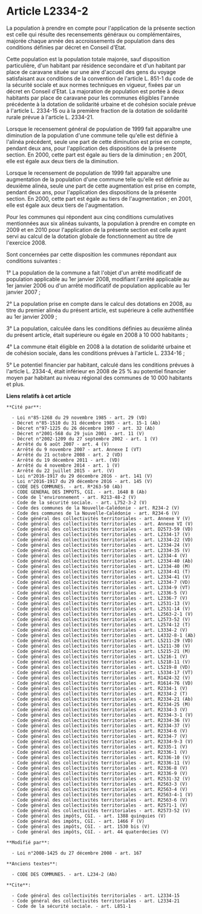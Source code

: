 # Article L2334-2

La population à prendre en compte pour l'application de la présente section est celle qui résulte des recensements généraux
ou complémentaires, majorée chaque année des accroissements de population dans des conditions définies par décret en Conseil
d'Etat. 

Cette population est la population totale majorée, sauf disposition particulière, d'un habitant par résidence secondaire et
d'un habitant par place de caravane située sur une aire d'accueil des gens du voyage satisfaisant aux conditions de la
convention de l'article L. 851-1 du code de la sécurité sociale et aux normes techniques en vigueur, fixées par un décret en
Conseil d'Etat. La majoration de population est portée à deux habitants par place de caravane pour les communes éligibles
l'année précédente à la dotation de solidarité urbaine et de cohésion sociale prévue à l'article L. 2334-15 ou à la première
fraction de la dotation de solidarité rurale prévue à l'article L. 2334-21. 

Lorsque le recensement général de population de 1999 fait apparaître une diminution de la population d'une commune telle
qu'elle est définie à l'alinéa précédent, seule une part de cette diminution est prise en compte, pendant deux ans, pour
l'application des dispositions de la présente section. En 2000, cette part est égale au tiers de la diminution ; en 2001,
elle est égale aux deux tiers de la diminution. 

Lorsque le recensement de population de 1999 fait apparaître une augmentation de la population d'une commune telle qu'elle
est définie au deuxième alinéa, seule une part de cette augmentation est prise en compte, pendant deux ans, pour
l'application des dispositions de la présente section. En 2000, cette part est égale au tiers de l'augmentation ; en 2001,
elle est égale aux deux tiers de l'augmentation.

Pour les  communes qui répondent aux cinq conditions cumulatives mentionnées aux six  alinéas suivants, la population à
prendre en compte en 2009 et en 2010 pour  l'application de la présente section est celle ayant servi au calcul de la
dotation globale de fonctionnement au titre de l'exercice 2008.

Sont concernées par cette disposition les communes répondant aux  conditions suivantes :

1° La population de la commune a fait  l'objet d'un arrêté modificatif de population applicable au 1er janvier 2008,
modifiant l'arrêté applicable au 1er janvier 2006 ou d'un arrêté modificatif de  population applicable au 1er janvier 2007 ;

2° La population  prise en compte dans le calcul des dotations en 2008, au titre du premier alinéa  du présent article, est
supérieure à celle authentifiée au 1er janvier 2009  ;

3° La population, calculée dans les conditions définies au  deuxième alinéa du présent article, était supérieure ou égale en
2008 à 10 000  habitants ;

4° La commune était éligible en 2008 à la  dotation de solidarité urbaine et de cohésion sociale, dans les conditions
prévues à l'article L. 2334-16 ;

5° Le potentiel financier  par habitant, calculé dans les conditions prévues à l'article L. 2334-4, était  inférieur en 2008
de 25 % au potentiel financier moyen par habitant au niveau  régional des communes de 10 000 habitants et plus.

**Liens relatifs à cet article**

	**Cité par**:

	  - Loi n°85-1268 du 29 novembre 1985 - art. 29 (VD)
	  - Décret n°85-1510 du 31 décembre 1985 - art. 15-1 (Ab)
	  - Décret n°97-1225 du 26 décembre 1997 - art. 32 (Ab)
	  - Décret n°2001-568 du 29 juin 2001 - art. 11 (V)
	  - Décret n°2002-1209 du 27 septembre 2002 - art. 1 (V)
	  - Arrêté du 6 août 2007 - art. 4 (V)
	  - Arrêté du 9 novembre 2007 - art. Annexe I (VT)
	  - Arrêté du 21 octobre 2008 - art. 2 (VD)
	  - Arrêté du 19 décembre 2011 - art. (VD)
	  - Arrêté du 4 novembre 2014 - art. 1 (V)
	  - Arrêté du 22 juillet 2015 - art. (V)
	  - Loi n°2016-1917 du 29 décembre 2016 - art. 141 (V)
	  - Loi n°2016-1917 du 29 décembre 2016 - art. 145 (V)
	  - CODE DES COMMUNES. - art. R*263-50 (Ab)
	  - CODE GENERAL DES IMPOTS, CGI. - art. 1648 B (Ab)
	  - Code de l'environnement - art. R213-48-2 (V)
	  - Code de la sécurité sociale. - art. L752-3-2 (V)
	  - Code des communes de la Nouvelle-Calédonie - art. R234-2 (V)
	  - Code des communes de la Nouvelle-Calédonie - art. R234-6 (V)
	  - Code général des collectivités territoriales - art. Annexe V (V)
	  - Code général des collectivités territoriales - art. Annexe VI (V)
	  - Code général des collectivités territoriales - art. D2573-59 (VD)
	  - Code général des collectivités territoriales - art. L2334-17 (V)
	  - Code général des collectivités territoriales - art. L2334-22 (VD)
	  - Code général des collectivités territoriales - art. L2334-24 (V)
	  - Code général des collectivités territoriales - art. L2334-35 (V)
	  - Code général des collectivités territoriales - art. L2334-4 (V)
	  - Code général des collectivités territoriales - art. L2334-40 (Ab)
	  - Code général des collectivités territoriales - art. L2334-40 (M)
	  - Code général des collectivités territoriales - art. L2334-41 (T)
	  - Code général des collectivités territoriales - art. L2334-41 (V)
	  - Code général des collectivités territoriales - art. L2334-7 (VD)
	  - Code général des collectivités territoriales - art. L2334-9 (VT)
	  - Code général des collectivités territoriales - art. L2336-5 (V)
	  - Code général des collectivités territoriales - art. L2336-7 (V)
	  - Code général des collectivités territoriales - art. L2531-13 (V)
	  - Code général des collectivités territoriales - art. L2531-14 (V)
	  - Code général des collectivités territoriales - art. L2563-2-1 (V)
	  - Code général des collectivités territoriales - art. L2573-52 (V)
	  - Code général des collectivités territoriales - art. L2574-12 (T)
	  - Code général des collectivités territoriales - art. L3334-2 (V)
	  - Code général des collectivités territoriales - art. L4332-8-1 (Ab)
	  - Code général des collectivités territoriales - art. L5211-29 (VD)
	  - Code général des collectivités territoriales - art. L5211-30 (V)
	  - Code général des collectivités territoriales - art. L5215-21 (M)
	  - Code général des collectivités territoriales - art. L5216-1 (V)
	  - Code général des collectivités territoriales - art. L5218-11 (V)
	  - Code général des collectivités territoriales - art. L5219-8 (VD)
	  - Code général des collectivités territoriales - art. L5334-17 (VT)
	  - Code général des collectivités territoriales - art. R1424-32 (V)
	  - Code général des collectivités territoriales - art. R1614-76 (VD)
	  - Code général des collectivités territoriales - art. R2334-1 (V)
	  - Code général des collectivités territoriales - art. R2334-2 (T)
	  - Code général des collectivités territoriales - art. R2334-21 (Ab)
	  - Code général des collectivités territoriales - art. R2334-25 (M)
	  - Code général des collectivités territoriales - art. R2334-3 (V)
	  - Code général des collectivités territoriales - art. R2334-3-1 (V)
	  - Code général des collectivités territoriales - art. R2334-36 (V)
	  - Code général des collectivités territoriales - art. R2334-37 (V)
	  - Code général des collectivités territoriales - art. R2334-6 (V)
	  - Code général des collectivités territoriales - art. R2334-7 (V)
	  - Code général des collectivités territoriales - art. R2334-9-3 (V)
	  - Code général des collectivités territoriales - art. R2335-1 (V)
	  - Code général des collectivités territoriales - art. R2336-1 (V)
	  - Code général des collectivités territoriales - art. R2336-10 (V)
	  - Code général des collectivités territoriales - art. R2336-11 (V)
	  - Code général des collectivités territoriales - art. R2336-8 (V)
	  - Code général des collectivités territoriales - art. R2336-9 (V)
	  - Code général des collectivités territoriales - art. R2531-32 (V)
	  - Code général des collectivités territoriales - art. R2563-3 (V)
	  - Code général des collectivités territoriales - art. R2563-4 (V)
	  - Code général des collectivités territoriales - art. R2563-4-1 (V)
	  - Code général des collectivités territoriales - art. R2563-6 (V)
	  - Code général des collectivités territoriales - art. R2571-1 (V)
	  - Code général des collectivités territoriales - art. R2573-52 (V)
	  - Code général des impôts, CGI. - art. 1388 quinquies (V)
	  - Code général des impôts, CGI. - art. 1466 F (V)
	  - Code général des impôts, CGI. - art. 1530 bis (V)
	  - Code général des impôts, CGI. - art. 44 quaterdecies (V)

	**Modifié par**:

	  - Loi n°2008-1425 du 27 décembre 2008 - art. 167

	**Anciens textes**:

	  - CODE DES COMMUNES. - art. L234-2 (Ab)

	**Cite**:

	  - Code général des collectivités territoriales - art. L2334-15
	  - Code général des collectivités territoriales - art. L2334-21
	  - Code de la sécurité sociale. - art. L851-1
